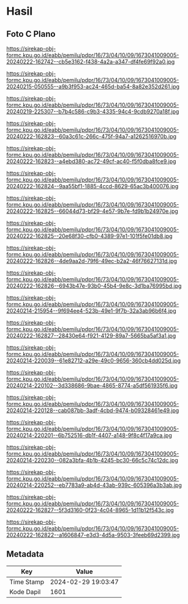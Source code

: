 # Hasil

## Foto C Plano

https://sirekap-obj-formc.kpu.go.id/eabb/pemilu/pdpr/16/73/04/10/09/1673041009005-20240222-162742--cb5e3162-f438-4a2a-a347-df4fe69f92a0.jpg

https://sirekap-obj-formc.kpu.go.id/eabb/pemilu/pdpr/16/73/04/10/09/1673041009005-20240215-050555--a9b3f953-ac24-465d-ba54-8a82e352d261.jpg

https://sirekap-obj-formc.kpu.go.id/eabb/pemilu/pdpr/16/73/04/10/09/1673041009005-20240219-225307--b7b4c586-c9b3-4335-94c4-9cdb9270a18f.jpg

https://sirekap-obj-formc.kpu.go.id/eabb/pemilu/pdpr/16/73/04/10/09/1673041009005-20240222-162823--60a3c61c-266c-475f-94a7-a1262516970b.jpg

https://sirekap-obj-formc.kpu.go.id/eabb/pemilu/pdpr/16/73/04/10/09/1673041009005-20240222-162823--a4ebd380-ac72-49cf-ac40-f5f0dba8fce9.jpg

https://sirekap-obj-formc.kpu.go.id/eabb/pemilu/pdpr/16/73/04/10/09/1673041009005-20240222-162824--9aa55bf1-1885-4ccd-8629-65ac3b400076.jpg

https://sirekap-obj-formc.kpu.go.id/eabb/pemilu/pdpr/16/73/04/10/09/1673041009005-20240222-162825--66044d73-bf29-4e57-9b7e-fd9b1b24970e.jpg

https://sirekap-obj-formc.kpu.go.id/eabb/pemilu/pdpr/16/73/04/10/09/1673041009005-20240222-162825--20e68f30-cfb0-4389-97e1-101f5fe01db8.jpg

https://sirekap-obj-formc.kpu.go.id/eabb/pemilu/pdpr/16/73/04/10/09/1673041009005-20240222-162826--4de9aa2d-79f6-49ec-b2a2-46f76627131d.jpg

https://sirekap-obj-formc.kpu.go.id/eabb/pemilu/pdpr/16/73/04/10/09/1673041009005-20240222-162826--6943b47e-93b0-45b4-9e8c-3d1ba76995bd.jpg

https://sirekap-obj-formc.kpu.go.id/eabb/pemilu/pdpr/16/73/04/10/09/1673041009005-20240214-215954--9f694ee4-523b-49e1-9f7b-32a3ab96b6f4.jpg

https://sirekap-obj-formc.kpu.go.id/eabb/pemilu/pdpr/16/73/04/10/09/1673041009005-20240222-162827--28430e64-f921-4129-89a7-5665ba5af3a1.jpg

https://sirekap-obj-formc.kpu.go.id/eabb/pemilu/pdpr/16/73/04/10/09/1673041009005-20240214-220039--61e82712-a29e-49c0-9656-360cb4dd025d.jpg

https://sirekap-obj-formc.kpu.go.id/eabb/pemilu/pdpr/16/73/04/10/09/1673041009005-20240214-220102--3d338686-9bae-4865-8774-a5df561935f6.jpg

https://sirekap-obj-formc.kpu.go.id/eabb/pemilu/pdpr/16/73/04/10/09/1673041009005-20240214-220128--cab087bb-3adf-4cbd-9474-b09328461e49.jpg

https://sirekap-obj-formc.kpu.go.id/eabb/pemilu/pdpr/16/73/04/10/09/1673041009005-20240214-220201--6b752516-db1f-4407-a148-9f8c4f17a9ca.jpg

https://sirekap-obj-formc.kpu.go.id/eabb/pemilu/pdpr/16/73/04/10/09/1673041009005-20240214-220230--082a3bfa-4b1b-4245-bc30-66c5c74c12dc.jpg

https://sirekap-obj-formc.kpu.go.id/eabb/pemilu/pdpr/16/73/04/10/09/1673041009005-20240214-220252--eb7783a9-ab4d-43ab-939c-605396a3b3ab.jpg

https://sirekap-obj-formc.kpu.go.id/eabb/pemilu/pdpr/16/73/04/10/09/1673041009005-20240222-162827--5f3d3160-0f23-4c04-8965-1d11b12f543c.jpg

https://sirekap-obj-formc.kpu.go.id/eabb/pemilu/pdpr/16/73/04/10/09/1673041009005-20240222-162822--a1606847-e3d3-4d5a-9503-3feeb69d2399.jpg


## Metadata

| Key        | Value               |
| ---------- | ------------------- |
| Time Stamp | 2024-02-29 19:03:47 |
| Kode Dapil | 1601                |




